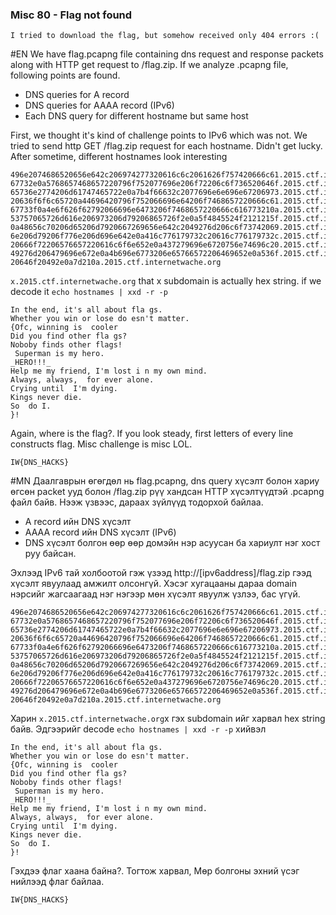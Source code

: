 ### Misc 80 - Flag not found
`I tried to download the flag, but somehow received only 404 errors :(`

#EN
We have flag.pcapng file containing dns request and response packets along with HTTP get request to /flag.zip.
If we analyze .pcapng file, following points are found.
- DNS queries for A record
- DNS queries for AAAA record (IPv6)
- Each DNS query for different hostname but same host

First, we thought it's kind of challenge points to IPv6 which was not. We tried to send http GET /flag.zip 
request for each hostname. Didn't get lucky. After sometime, different hostnames look interesting
```
496e2074686520656e642c206974277320616c6c2061626f757420666c61.2015.ctf.internetwache.org
67732e0a5768657468657220796f752077696e206f72206c6f736520646f.2015.ctf.internetwache.org
65736e2774206d61747465722e0a7b4f66632c2077696e6e696e67206973.2015.ctf.internetwache.org
20636f6f6c65720a44696420796f752066696e64206f7468657220666c61.2015.ctf.internetwache.org
67733f0a4e6f626f62792066696e6473206f7468657220666c616773210a.2015.ctf.internetwache.org
53757065726d616e206973206d79206865726f2e0a5f4845524f2121215f.2015.ctf.internetwache.org
0a48656c70206d65206d7920667269656e642c2049276d206c6f73742069.2015.ctf.internetwache.org
6e206d79206f776e206d696e642e0a416c776179732c20616c776179732c.2015.ctf.internetwache.org
20666f72206576657220616c6f6e652e0a437279696e6720756e74696c20.2015.ctf.internetwache.org
49276d206479696e672e0a4b696e6773206e65766572206469652e0a536f.2015.ctf.internetwache.org
20646f20492e0a7d210a.2015.ctf.internetwache.org
```
`x.2015.ctf.internetwache.org` that x subdomain is actually hex string. if we decode it `echo hostnames | xxd -r -p`
```
In the end, it's all about fla gs.
Whether you win or lose do esn't matter.
{Ofc, winning is  cooler
Did you find other fla gs?
Noboby finds other flags!
 Superman is my hero.
_HERO!!!_ 
Help me my friend, I'm lost i n my own mind.
Always, always,  for ever alone.
Crying until  I'm dying.
Kings never die.
So  do I.
}!
```
Again, where is the flag?. If you look steady, first letters of every line constructs flag. Misc challenge is misc LOL.
```
IW{DNS_HACKS}
```

#MN
Даалгаврын өгөгдөл нь flag.pcapng, dns query хүсэлт болон хариу өгсөн packet ууд болон /flag.zip рүү хандсан HTTP хүсэлтүүдтэй
.pcapng файл байв. Нээж үзвээс, дараах зүйлүүд тодорхой байлаа.
- A record ийн DNS хүсэлт 
- AAAA record ийн DNS хүсэлт (IPv6)
- DNS хүсэлт болгон өөр өөр домэйн нэр асуусан ба хариулт нэг хост руу байсан.

Эхлээд IPv6 тай холбоотой гэж үзээд http://[ipv6address]/flag.zip гээд хүсэлт явуулаад амжилт олсонгүй. Хэсэг хугацааны дараа domain
нэрсийг жагсаагаад нэг нэгээр мөн хүсэлт явуулж үзлээ, бас үгүй.
```
496e2074686520656e642c206974277320616c6c2061626f757420666c61.2015.ctf.internetwache.org
67732e0a5768657468657220796f752077696e206f72206c6f736520646f.2015.ctf.internetwache.org
65736e2774206d61747465722e0a7b4f66632c2077696e6e696e67206973.2015.ctf.internetwache.org
20636f6f6c65720a44696420796f752066696e64206f7468657220666c61.2015.ctf.internetwache.org
67733f0a4e6f626f62792066696e6473206f7468657220666c616773210a.2015.ctf.internetwache.org
53757065726d616e206973206d79206865726f2e0a5f4845524f2121215f.2015.ctf.internetwache.org
0a48656c70206d65206d7920667269656e642c2049276d206c6f73742069.2015.ctf.internetwache.org
6e206d79206f776e206d696e642e0a416c776179732c20616c776179732c.2015.ctf.internetwache.org
20666f72206576657220616c6f6e652e0a437279696e6720756e74696c20.2015.ctf.internetwache.org
49276d206479696e672e0a4b696e6773206e65766572206469652e0a536f.2015.ctf.internetwache.org
20646f20492e0a7d210a.2015.ctf.internetwache.org
```
Харин `x.2015.ctf.internetwache.org`x гэх subdomain ийг харвал hex string байв. Эдгээрийг decode `echo hostnames | xxd -r -p` хийвэл
```
In the end, it's all about fla gs.
Whether you win or lose do esn't matter.
{Ofc, winning is  cooler
Did you find other fla gs?
Noboby finds other flags!
 Superman is my hero.
_HERO!!!_ 
Help me my friend, I'm lost i n my own mind.
Always, always,  for ever alone.
Crying until  I'm dying.
Kings never die.
So  do I.
}!
```
Гэхдээ флаг хаана байна?. Тогтож харвал, Мөр болгоны эхний үсэг нийлээд флаг байлаа.
```
IW{DNS_HACKS}
```
